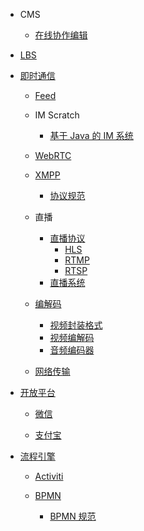   - CMS
    - [在线协作编辑](/CMS/在线协作编辑.md)
  - [LBS](/LBS/README.md)
    
  - [即时通信](/即时通信/README.md)
    - [Feed](/即时通信/Feed/README.md)
      
    - IM Scratch
      - [基于 Java 的 IM 系统](/即时通信/IM%20Scratch/基于%20Java%20的%20IM%20系统.md)
    - [WebRTC](/即时通信/WebRTC/README.md)
      
    - [XMPP](/即时通信/XMPP/README.md)
      - [协议规范](/即时通信/XMPP/协议规范.md)
    - 直播
      - [直播协议](/即时通信/直播/直播协议/README.md)
        - [HLS](/即时通信/直播/直播协议/HLS.md)
        - [RTMP](/即时通信/直播/直播协议/RTMP.md)
        - [RTSP](/即时通信/直播/直播协议/RTSP.md)
      - [直播系统](/即时通信/直播/直播系统/README.md)
        
    - [编解码](/即时通信/编解码/README.md)
      - [视频封装格式](/即时通信/编解码/视频封装格式.md)
      - [视频编解码](/即时通信/编解码/视频编解码.md)
      - [音频编码器](/即时通信/编解码/音频编码器.md)
    - [网络传输](/即时通信/网络传输/README.md)
      
  - [开放平台](/开放平台/README.md)
    - [微信](/开放平台/微信/README.md)
      
    - [支付宝](/开放平台/支付宝/README.md)
      
  - [流程引擎](/流程引擎/README.md)
    - [Activiti](/流程引擎/Activiti/README.md)
      
    - [BPMN](/流程引擎/BPMN/README.md)
      - [BPMN 规范](/流程引擎/BPMN/BPMN%20规范.md)